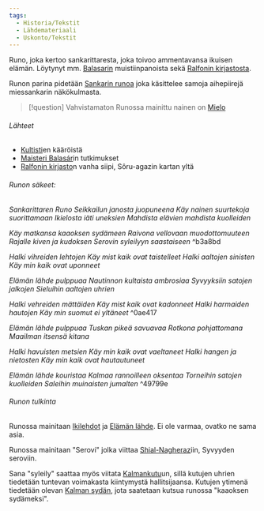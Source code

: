 ```yaml
---
tags:
  - Historia/Tekstit
  - Lähdemateriaali
  - Uskonto/Tekstit
---
```

Runo, joka kertoo sankarittaresta, joka toivoo ammentavansa ikuisen elämän. Löytynyt mm. [Balasarin](Maisteri%20Balasár.md) muistiinpanoista sekä [Ralfonin kirjastosta](Ralfonin%20kirjasto.md).

Runon parina pidetään [Sankarin runoa](Sankarin%20runo.md) joka käsittelee samoja aihepiirejä miessankarin näkökulmasta.

>[!question] Vahvistamaton 
>Runossa mainittu nainen on [Mielo](Mielo.md)

###### Lähteet
- [Kultisti](Kultistit.md)en kääröistä
- [Maisteri Balasár](Maisteri%20Balasár.md)in tutkimukset
- [Ralfonin kirjasto](Ralfonin%20kirjasto.md)n vanha siipi, Sôru-agazin kartan yltä

###### Runon säkeet:

*Sankarittaren Runo
Seikkailun janosta juopuneena 
Käy nainen suurtekoja suorittamaan
Ikielosta iäti uneksien
Mahdista elävien mahdista kuolleiden*

*Käy matkansa kaaoksen sydämeen 
Raivona vellovaan muodottomuuteen 
Rajalle kiven ja kudoksen 
Serovin syleilyyn saastaiseen*  ^b3a8bd

*Halki vihreiden lehtojen 
Käy mist kaik ovat taistelleet 
Halki aaltojen sinisten 
Käy min kaik ovat uponneet* 

*Elämän lähde pulppuaa 
Nautinnon kultaista ambrosiaa 
Syvyyksiin satojen jalkojen 
Sieluihin aaltojen uhrien* 

*Halki vehreiden mättäiden 
Käy mist kaik ovat kadonneet 
Halki harmaiden hautojen 
Käy min suomut ei yltäneet*  ^0ae417

*Elämän lähde pulppuaa 
Tuskan pikeä savuavaa 
Rotkona pohjattomana 
Maailman itsensä kitana* 

*Halki havuisten metsien 
Käy min kaik ovat vaeltaneet 
Halki hangen ja nietosten 
Käy min kaik ovat hautautuneet* 

*Elämän lähde kouristaa 
Kalmaa rannoilleen oksentaa 
Torneihin satojen kuolleiden 
Saleihin muinaisten jumalten* ^49799e

###### Runon tulkinta

Runossa mainitaan [Ikilehdot](Ikilehdot.md) ja [Elämän lähde](Elämän%20lähde.md). Ei ole varmaa, ovatko ne sama asia.

Runossa mainitaan "Serovi" jolka viittaa [Shial-Nagheraz](Shial-Nagheraz.md)iin, Syvyyden seroviin. 

Sana "syleily" saattaa myös viitata [Kalmankutu](Kalmankutu.md)un, sillä kutujen uhrien tiedetään tuntevan voimakasta kiintymystä hallitsijaansa. Kutujen ytimenä tiedetään olevan [Kalman sydän](Kalman%20sydän), jota saatetaan kutsua runossa "kaaoksen sydämeksi".